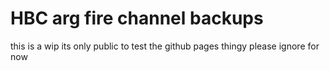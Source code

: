 # HBC arg fire channel backups

this is a wip its only public to test the github pages thingy please ignore for now
